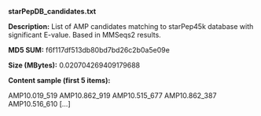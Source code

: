 **starPepDB_candidates.txt**

**Description:**	List of AMP candidates matching to starPep45k database with significant E-value.
                        Based in MMSeqs2 results.

**MD5 SUM:**	f6f117df513db80bd7bd26c2b0a5e09e

**Size (MBytes):**	0.020704269409179688

**Content sample (first 5 items):**

AMP10.019_519
AMP10.862_919
AMP10.515_677
AMP10.862_387
AMP10.516_610
[...]
